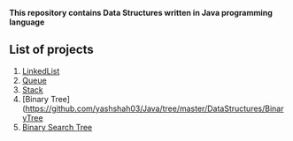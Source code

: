 **This repository contains Data Structures written in Java programming language**

## List of projects ##
 1. [LinkedList](https://github.com/yashshah03/Java/tree/master/DataStructures/LinkedList)
 2. [Queue](https://github.com/yashshah03/Java/tree/master/DataStructures/Queue)
 3. [Stack](https://github.com/yashshah03/Java/tree/master/DataStructures/Stack)
 4. [Binary Tree](https://github.com/yashshah03/Java/tree/master/DataStructures/BinaryTree
 5. [Binary Search Tree](https://github.com/yashshah03/Java/tree/master/DataStructures/BinarySearchTree)
